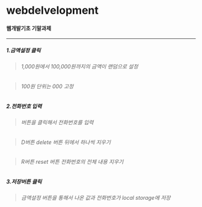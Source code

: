 # webdelvelopment

#### 웹개발기초 기말과제

-------------------------------------------

##### 1.금액설정 클릭
  
  > ###### 1,000원에서 100,000원까지의 금액이 랜덤으로 설정
  
  > ###### 100원 단위는 000 고정
  
##### 2.전화번호 입력

  > ###### 버튼을 클릭해서 전화번호를 입력
  
  > ###### D버튼 delete 버튼 뒤에서 하나씩 지우기
  
  > ###### R버튼 reset 버튼 전화번호의 전체 내용 지우기
  
##### 3.저장버튼 클릭

  > ###### 금액설정 버튼을 통해서 나온 값과 전화번호가 local storage에 저장
  
